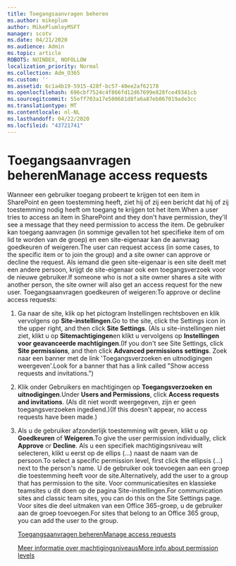```yaml
---
title: Toegangsaanvragen beheren
ms.author: mikeplum
author: MikePlumleyMSFT
manager: scotv
ms.date: 04/21/2020
ms.audience: Admin
ms.topic: article
ROBOTS: NOINDEX, NOFOLLOW
localization_priority: Normal
ms.collection: Adm_O365
ms.custom: ''
ms.assetid: 6c1a4b19-5915-428f-bc57-40ee2af62178
ms.openlocfilehash: 696cbf7524c4f866fd12d67699e828fce49341cb
ms.sourcegitcommit: 55eff703a17e500681d8fa6a87eb067019ade3cc
ms.translationtype: MT
ms.contentlocale: nl-NL
ms.lasthandoff: 04/22/2020
ms.locfileid: "43721741"
---
```

# <a name="manage-access-requests"></a><span data-ttu-id="547b3-102">Toegangsaanvragen beheren</span><span class="sxs-lookup"><span data-stu-id="547b3-102">Manage access requests</span></span>

<span data-ttu-id="547b3-103">Wanneer een gebruiker toegang probeert te krijgen tot een item in SharePoint en geen toestemming heeft, ziet hij of zij een bericht dat hij of zij toestemming nodig heeft om toegang te krijgen tot het item.</span><span class="sxs-lookup"><span data-stu-id="547b3-103">When a user tries to access an item in SharePoint and they don't have permission, they'll see a message that they need permission to access the item.</span></span> <span data-ttu-id="547b3-104">De gebruiker kan toegang aanvragen (in sommige gevallen tot het specifieke item of om lid te worden van de groep) en een site-eigenaar kan de aanvraag goedkeuren of weigeren.</span><span class="sxs-lookup"><span data-stu-id="547b3-104">The user can request access (in some cases, to the specific item or to join the group) and a site owner can approve or decline the request.</span></span> <span data-ttu-id="547b3-105">Als iemand die geen site-eigenaar is een site deelt met een andere persoon, krijgt de site-eigenaar ook een toegangsverzoek voor de nieuwe gebruiker.</span><span class="sxs-lookup"><span data-stu-id="547b3-105">If someone who is not a site owner shares a site with another person, the site owner will also get an access request for the new user.</span></span> <span data-ttu-id="547b3-106">Toegangsaanvragen goedkeuren of weigeren:</span><span class="sxs-lookup"><span data-stu-id="547b3-106">To approve or decline access requests:</span></span>
  
1. <span data-ttu-id="547b3-107">Ga naar de site, klik op het pictogram Instellingen rechtsboven en klik vervolgens op **Site-instellingen**.</span><span class="sxs-lookup"><span data-stu-id="547b3-107">Go to the site, click the Settings icon in the upper right, and then click **Site Settings**.</span></span> <span data-ttu-id="547b3-108">(Als u site-instellingen niet ziet, klikt u op **Sitemachtigingen**en klikt u vervolgens op **Instellingen voor geavanceerde machtigingen**.</span><span class="sxs-lookup"><span data-stu-id="547b3-108">(If you don't see Site Settings, click **Site permissions**, and then click **Advanced permissions settings**.</span></span> <span data-ttu-id="547b3-109">Zoek naar een banner met de link 'Toegangsverzoeken en uitnodigingen weergeven'.</span><span class="sxs-lookup"><span data-stu-id="547b3-109">Look for a banner that has a link called "Show access requests and invitations.")</span></span>
    
2. <span data-ttu-id="547b3-110">Klik onder Gebruikers en machtigingen op **Toegangsverzoeken en** **uitnodigingen**.</span><span class="sxs-lookup"><span data-stu-id="547b3-110">Under **Users and Permissions**, click **Access requests and invitations**.</span></span> <span data-ttu-id="547b3-111">(Als dit niet wordt weergegeven, zijn er geen toegangsverzoeken ingediend.)</span><span class="sxs-lookup"><span data-stu-id="547b3-111">(If this doesn't appear, no access requests have been made.)</span></span>
    
3. <span data-ttu-id="547b3-112">Als u de gebruiker afzonderlijk toestemming wilt geven, klikt u op **Goedkeuren** of **Weigeren**.</span><span class="sxs-lookup"><span data-stu-id="547b3-112">To give the user permission individually, click **Approve** or **Decline**.</span></span> <span data-ttu-id="547b3-113">Als u een specifiek machtigingsniveau wilt selecteren, klikt u eerst op de ellips (...) naast de naam van de persoon.</span><span class="sxs-lookup"><span data-stu-id="547b3-113">To select a specific permission level, first click the ellipsis (...) next to the person's name.</span></span> <span data-ttu-id="547b3-114">U de gebruiker ook toevoegen aan een groep die toestemming heeft voor de site.</span><span class="sxs-lookup"><span data-stu-id="547b3-114">Alternatively, add the user to a group that has permission to the site.</span></span> <span data-ttu-id="547b3-115">Voor communicatiesites en klassieke teamsites u dit doen op de pagina Site-instellingen.</span><span class="sxs-lookup"><span data-stu-id="547b3-115">For communication sites and classic team sites, you can do this on the Site Settings page.</span></span> <span data-ttu-id="547b3-116">Voor sites die deel uitmaken van een Office 365-groep, u de gebruiker aan de groep toevoegen.</span><span class="sxs-lookup"><span data-stu-id="547b3-116">For sites that belong to an Office 365 group, you can add the user to the group.</span></span>
    
    [<span data-ttu-id="547b3-117">Toegangsaanvragen beheren</span><span class="sxs-lookup"><span data-stu-id="547b3-117">Manage access requests </span></span>](https://go.microsoft.com/fwlink/?linkid=2008747)
    
    [<span data-ttu-id="547b3-118">Meer informatie over machtigingsniveaus</span><span class="sxs-lookup"><span data-stu-id="547b3-118">More info about permission levels</span></span>](https://go.microsoft.com/fwlink/?linkid=867071)
    

